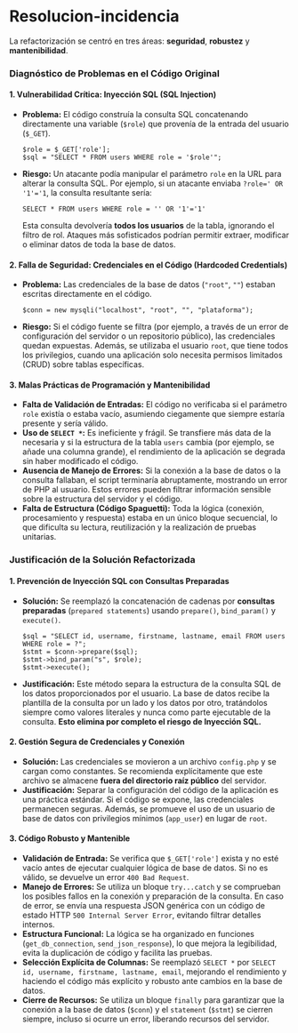 ﻿# Resolucion-incidencia
 
La refactorización se centró en tres áreas: **seguridad**, **robustez** y **mantenibilidad**.

### Diagnóstico de Problemas en el Código Original

#### 1. Vulnerabilidad Crítica: Inyección SQL (SQL Injection)

* **Problema:** El código construía la consulta SQL concatenando directamente una variable (`$role`) que provenía de la entrada del usuario (`$_GET`).
    ```
    $role = $_GET['role'];
    $sql = "SELECT * FROM users WHERE role = '$role'";
    ```
* **Riesgo:** Un atacante podía manipular el parámetro `role` en la URL para alterar la consulta SQL. Por ejemplo, si un atacante enviaba `?role=' OR '1'='1`, la consulta resultante sería:
    ```
    SELECT * FROM users WHERE role = '' OR '1'='1'
    ```
    Esta consulta devolvería **todos los usuarios** de la tabla, ignorando el filtro de rol. Ataques más sofisticados podrían permitir extraer, modificar o eliminar datos de toda la base de datos.

#### 2. Falla de Seguridad: Credenciales en el Código (Hardcoded Credentials)

* **Problema:** Las credenciales de la base de datos (`"root"`, `""`) estaban escritas directamente en el código.
    ```
    $conn = new mysqli("localhost", "root", "", "plataforma");
    ```
* **Riesgo:** Si el código fuente se filtra (por ejemplo, a través de un error de configuración del servidor o un repositorio público), las credenciales quedan expuestas. Además, se utilizaba el usuario `root`, que tiene todos los privilegios, cuando una aplicación solo necesita permisos limitados (CRUD) sobre tablas específicas.

#### 3. Malas Prácticas de Programación y Mantenibilidad

* **Falta de Validación de Entradas:** El código no verificaba si el parámetro `role` existía o estaba vacío, asumiendo ciegamente que siempre estaría presente y sería válido.
* **Uso de `SELECT *`:** Es ineficiente y frágil. Se transfiere más data de la necesaria y si la estructura de la tabla `users` cambia (por ejemplo, se añade una columna grande), el rendimiento de la aplicación se degrada sin haber modificado el código.
* **Ausencia de Manejo de Errores:** Si la conexión a la base de datos o la consulta fallaban, el script terminaría abruptamente, mostrando un error de PHP al usuario. Estos errores pueden filtrar información sensible sobre la estructura del servidor y el código.
* **Falta de Estructura (Código Spaguetti):** Toda la lógica (conexión, procesamiento y respuesta) estaba en un único bloque secuencial, lo que dificulta su lectura, reutilización y la realización de pruebas unitarias.

### Justificación de la Solución Refactorizada

#### 1. Prevención de Inyección SQL con Consultas Preparadas

* **Solución:** Se reemplazó la concatenación de cadenas por **consultas preparadas** (`prepared statements`) usando `prepare()`, `bind_param()` y `execute()`.
    ```
    $sql = "SELECT id, username, firstname, lastname, email FROM users WHERE role = ?";
    $stmt = $conn->prepare($sql);
    $stmt->bind_param("s", $role);
    $stmt->execute();
    ```
* **Justificación:** Este método separa la estructura de la consulta SQL de los datos proporcionados por el usuario. La base de datos recibe la plantilla de la consulta por un lado y los datos por otro, tratándolos siempre como valores literales y nunca como parte ejecutable de la consulta. **Esto elimina por completo el riesgo de Inyección SQL.**

#### 2. Gestión Segura de Credenciales y Conexión

* **Solución:** Las credenciales se movieron a un archivo `config.php` y se cargan como constantes. Se recomienda explícitamente que este archivo se almacene **fuera del directorio raíz público** del servidor.
* **Justificación:** Separar la configuración del código de la aplicación es una práctica estándar. Si el código se expone, las credenciales permanecen seguras. Además, se promueve el uso de un usuario de base de datos con privilegios mínimos (`app_user`) en lugar de `root`.

#### 3. Código Robusto y Mantenible

* **Validación de Entrada:** Se verifica que `$_GET['role']` exista y no esté vacío antes de ejecutar cualquier lógica de base de datos. Si no es válido, se devuelve un error `400 Bad Request`.
* **Manejo de Errores:** Se utiliza un bloque `try...catch` y se comprueban los posibles fallos en la conexión y preparación de la consulta. En caso de error, se envía una respuesta JSON genérica con un código de estado HTTP `500 Internal Server Error`, evitando filtrar detalles internos.
* **Estructura Funcional:** La lógica se ha organizado en funciones (`get_db_connection`, `send_json_response`), lo que mejora la legibilidad, evita la duplicación de código y facilita las pruebas.
* **Selección Explícita de Columnas:** Se reemplazó `SELECT *` por `SELECT id, username, firstname, lastname, email`, mejorando el rendimiento y haciendo el código más explícito y robusto ante cambios en la base de datos.
* **Cierre de Recursos:** Se utiliza un bloque `finally` para garantizar que la conexión a la base de datos (`$conn`) y el `statement` (`$stmt`) se cierren siempre, incluso si ocurre un error, liberando recursos del servidor.
